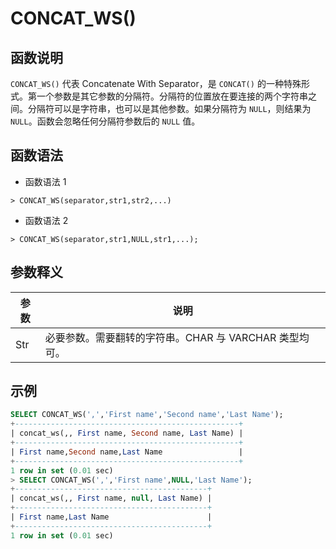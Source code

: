 # **CONCAT_WS()**

## **函数说明**

``CONCAT_WS()`` 代表 Concatenate With Separator，是 ``CONCAT()`` 的一种特殊形式。第一个参数是其它参数的分隔符。分隔符的位置放在要连接的两个字符串之间。分隔符可以是字符串，也可以是其他参数。如果分隔符为 ``NULL``，则结果为 ``NULL``。函数会忽略任何分隔符参数后的 ``NULL`` 值。

## **函数语法**

- 函数语法 1

```
> CONCAT_WS(separator,str1,str2,...)
```

- 函数语法 2

```
> CONCAT_WS(separator,str1,NULL,str1,...);
```

## **参数释义**

|  参数   | 说明  |
|  ----  | ----  |
| Str | 必要参数。需要翻转的字符串。CHAR 与 VARCHAR 类型均可。|

## **示例**

```SQL
SELECT CONCAT_WS(',','First name','Second name','Last Name');
+--------------------------------------------------+
| concat_ws(,, First name, Second name, Last Name) |
+--------------------------------------------------+
| First name,Second name,Last Name                 |
+--------------------------------------------------+
1 row in set (0.01 sec)
> SELECT CONCAT_WS(',','First name',NULL,'Last Name');
+-------------------------------------------+
| concat_ws(,, First name, null, Last Name) |
+-------------------------------------------+
| First name,Last Name                      |
+-------------------------------------------+
1 row in set (0.01 sec)
```
